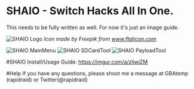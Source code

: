 # SHAIO - Switch Hacks All In One.
This needs to be fully written as well. For now it's just an image guide.

![SHAIO Logo](https://image.flaticon.com/icons/svg/921/921691.svg?sanitize=true)
_Icon made by Freepik from www.flaticon.com_

![SHAIO MainMenu](https://i.imgur.com/KwouYJ1.png)
![SHAIO SDCardTool](https://i.imgur.com/kAhqy0E.png)
![SHAIO PayloadTool](https://i.imgur.com/CoMO5un.png)

#SHAIO Install/Usage Guide:
https://imgur.com/a/zljwjZM

#Help
If you have any questions, please shoot me a message at GBAtemp (rapidraid) or Twitter(@rapidraid)